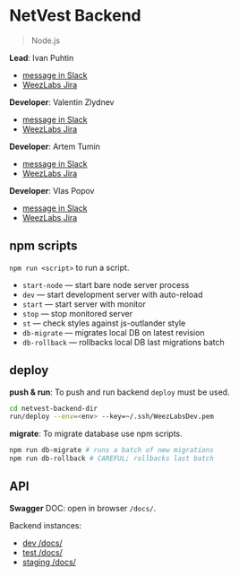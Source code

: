 # NetVest Backend

> Node.js

**Lead**: Ivan Puhtin

* [message in Slack](https://weezlabs.slack.com/messages/@strider/)
* [WeezLabs Jira](https://weezlabs.atlassian.net/wiki/display/~teamfortresslife)

**Developer**: Valentin Zlydnev

* [message in Slack](https://weezlabs.slack.com/messages/@jettary/)
* [WeezLabs Jira](https://weezlabs.atlassian.net/wiki/display/~vzlydnev)

**Developer**: Artem Tumin

* [message in Slack](https://weezlabs.slack.com/messages/@artem/)
* [WeezLabs Jira](https://weezlabs.atlassian.net/wiki/display/~arttumin)

**Developer**: Vlas Popov

* [message in Slack](https://weezlabs.slack.com/messages/@no8ody0ne/)
* [WeezLabs Jira](https://weezlabs.atlassian.net/wiki/display/~vlas)


## npm scripts
`npm run <script>` to run a script.

* `start-node` — start bare node server process
* `dev` — start development server with auto-reload
* `start` — start server with monitor
* `stop` — stop monitored server
* `st` — check styles against js-outlander style
* `db-migrate` — migrates local DB on latest revision
* `db-rollback` — rollbacks local DB last migrations batch

## deploy

**push & run**:
To push and run backend `deploy` must be used.
```sh
cd netvest-backend-dir
run/deploy --env=<env> --key=~/.ssh/WeezLabsDev.pem
```

**migrate**:
To migrate database use npm scripts.
```sh
npm run db-migrate # runs a batch of new migrations
npm run db-rollback # CAREFUL; rollbacks last batch
```


## API
**Swagger** DOC: open in browser `/docs/`.

Backend instances:
* [dev /docs/](ec2-35-163-203-21.us-west-2.compute.amazonaws.com:8000/docs/)
* [test /docs/](ec2-35-163-203-21.us-west-2.compute.amazonaws.com:8080/docs/)
* [staging /docs/](ec2-35-163-203-21.us-west-2.compute.amazonaws.com/docs/)
